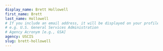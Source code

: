 ```yaml
---
display_name: Brett Hollowell
first_name: Brett
last_name: Hollowell
# If you include an email address, it will be displayed on your profile page
# e.g. U.S. General Services Administration
# Agency Acronym [e.g., GSA]
agency: USCIS
slug: brett-hollowell
---
```

